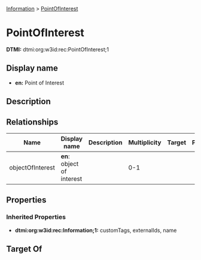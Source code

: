 [Information](Information.md) > [PointOfInterest](.)
# PointOfInterest
**DTMI:** dtmi:org:w3id:rec:PointOfInterest;1
## Display name
- **en:** Point of Interest
## Description
## Relationships
|Name|Display name|Description|Multiplicity|Target|Properties|Writable|
|-|-|-|-|-|-|-|
|objectOfInterest|**en**: object of interest||0-1|||True|
## Properties
### Inherited Properties
* **dtmi:org:w3id:rec:Information;1:** customTags, externalIds, name
## Target Of
